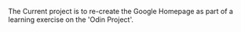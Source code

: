 The Current project is to re-create the Google Homepage as part of a learning exercise on the 'Odin Project'.